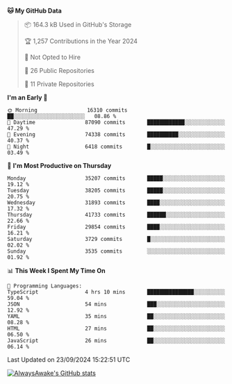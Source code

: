 <!--START_SECTION:waka-->
**🐱 My GitHub Data** 

> 📦 164.3 kB Used in GitHub's Storage 
 > 
> 🏆 1,257 Contributions in the Year 2024
 > 
> 🚫 Not Opted to Hire
 > 
> 📜 26 Public Repositories 
 > 
> 🔑 11 Private Repositories 
 > 
**I'm an Early 🐤** 

```text
🌞 Morning                16310 commits       ██░░░░░░░░░░░░░░░░░░░░░░░   08.86 % 
🌆 Daytime                87090 commits       ████████████░░░░░░░░░░░░░   47.29 % 
🌃 Evening                74338 commits       ██████████░░░░░░░░░░░░░░░   40.37 % 
🌙 Night                  6418 commits        █░░░░░░░░░░░░░░░░░░░░░░░░   03.49 % 
```
📅 **I'm Most Productive on Thursday** 

```text
Monday                   35207 commits       █████░░░░░░░░░░░░░░░░░░░░   19.12 % 
Tuesday                  38205 commits       █████░░░░░░░░░░░░░░░░░░░░   20.75 % 
Wednesday                31893 commits       ████░░░░░░░░░░░░░░░░░░░░░   17.32 % 
Thursday                 41733 commits       ██████░░░░░░░░░░░░░░░░░░░   22.66 % 
Friday                   29854 commits       ████░░░░░░░░░░░░░░░░░░░░░   16.21 % 
Saturday                 3729 commits        █░░░░░░░░░░░░░░░░░░░░░░░░   02.02 % 
Sunday                   3535 commits        ░░░░░░░░░░░░░░░░░░░░░░░░░   01.92 % 
```


📊 **This Week I Spent My Time On** 

```text
💬 Programming Languages: 
TypeScript               4 hrs 10 mins       ███████████████░░░░░░░░░░   59.04 % 
JSON                     54 mins             ███░░░░░░░░░░░░░░░░░░░░░░   12.92 % 
YAML                     35 mins             ██░░░░░░░░░░░░░░░░░░░░░░░   08.28 % 
HTML                     27 mins             ██░░░░░░░░░░░░░░░░░░░░░░░   06.50 % 
JavaScript               26 mins             ██░░░░░░░░░░░░░░░░░░░░░░░   06.14 % 
```


 Last Updated on 23/09/2024 15:22:51 UTC
<!--END_SECTION:waka-->

[![AlwaysAwake's GitHub stats](https://github-readme-stats.vercel.app/api?username=AlwaysAwake&show_icons=true&theme=github_dark&count_private=true)](https://github.com/AlwaysAwake/AlwaysAwake)
